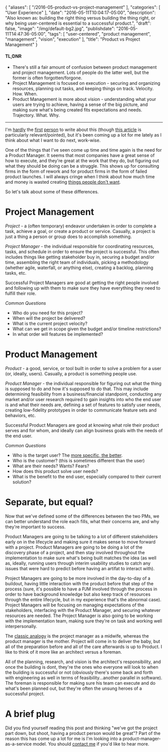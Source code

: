 {
   "aliases": [
    "/2016-05-product-vs-project-management"
   ],
   "categories": [
      "User Experience"
   ],
   "date": "2016-05-11T10:04:17-05:00",
   "description": "Also known as: building the right thing versus building the thing right, or why being user-centered is essential to a successful product.",
   "draft": false,
   "image": "/img/default-bg2.jpg",
   "publishdate": "2016-05-11T14:47:36-05:00",
   "tags": [
      "user-centered",
      "product management",
      "management",
      "vision",
      "execution"
   ],
   "title": "Product vs Project Management"
}

<div class="tldnr">
  <h4>TL;DNR</h4>
  <ul>
    <li>There's still a fair amount of confusion between product management and project management. Lots of people do the latter well, but the former is often forgotten/forgone.</li>
    <li>Project Management is focused on execution - securing and organizing resources, planning out tasks, and keeping things on track. Velocity. How. When.</li>
    <li>Product Management is more about vision - understanding what your users are trying to achieve, having a sense of the big picture, and making sure what's being created fits expectations and needs. Trajectory. What. Why.</li>
  </ul>
</div>
<hr/>

I'm <a href="https://www.brainmates.com.au/brainrants/project-manager-vs-product-manager">hardly</a> the <a href="https://koombea.com/blog/the-difference-between-product-and-project-management/">first</a> <a href="http://radar.oreilly.com/2014/02/building-the-right-thing-vs-building-the-thing-right.html">person</a> to write about this (though <a href="http://www.fastcodesign.com/3055429/how-to-avoid-making-products-no-one-wants">this article</a> is particularly relevant/pointed), but it's been coming up a lot for me lately as I think about what I want to do next, work-wise.

One of the things that I've seen come up time and time again is the need for a Product Manager. It seems that most companies have a great sense of how to execute, and they're great at the work that they do, but figuring out what they should be doing can be a struggle. This shows up for consulting firms in the form of rework and for product firms in the form of failed product launches. I will always cringe when I think about how much time and money is wasted creating <a href="https://www.buzzfeed.com/kirstenking/products-literally-no-one-asked-for?utm_term=.glwJ8aEdE#.cf5ekOv5v">things people don't want</a>.

So let's talk about some of these differences.

# Project Management

*Project* - a (often temporary) endeavor undertaken in order to complete a task, achieve a goal, or create a product or service. Casually, a project is just a thing a person or group does to accomplish something.

*Project Manager* - the individual responsible for coordinating resources, tasks, and schedule in order to ensure the project is successful. This often includes things like getting stakeholder buy in, securing a budget and/or time, assembling the right team of individuals, picking a methodology (whether agile, waterfall, or anything else), creating a backlog, planning tasks, etc.

Successful Project Managers are good at getting the right people involved and following up with them to make sure they have everything they need to fulfill their role.

*Common Questions*

* Who do you need for this project?
* When will the project be delivered?
* What is the current project velocity?
* What can we get in scope given the budget and/or timeline restrictions?
* In what order will features be implemented?

# Product Management

*Product* - a good, service, or tool built in order to solve a problem for a user (or, ideally, users). Casually, a product is something people use.

*Product Manager* - the individual responsible for figuring out what the thing is supposed to do and how it's supposed to do that. This may include determining feasibility from a business/financial standpoint, conducting any market and/or user research required to gain insights into who the end user is and what their needs are, defining a set of features to satisfy user needs, creating low-fidelity prototypes in order to communicate feature sets and behaviors, etc.

Successful Product Managers are good at knowing what role their product serves and for whom, and ideally can align business goals with the needs of the end user.

*Common Questions*

* Who is the target user? The <a href="https://www.google.com/search?q=ux+personas">more specific, the better</a>.
* Who is the customer? (this is sometimes different than the user)
* What are their needs? Wants? Fears?
* How does this product solve user needs?
* What is the benefit to the end user, especially compared to their current solution?

# Separate, but equal?

Now that we've defined some of the differences between the two PMs, we can better understand the role each fills, what their concerns are, and why they're important to success.

Product Managers are going to be talking to a lot of different stakeholders early on in the lifecycle and making sure it makes sense to move forward with a project. Product Managers are going to be doing a lot of the discovery phase of a project, and then stay involved throughout the implementation to make sure what's being built matches the idea (as well as, ideally, running users through interim usability studies to catch any issues that were hard to predict before having an artifat to interact with).

Project Managers are going to be more involved in the day-to-day of a buildout, having little interaction with the product before that step of the process (sure, it's possible to have a PJM involved through the process in order to have background knowledge but also keep track of resources through the entire lifecycle, but in my experience that's the abnormal case). Project Managers will be focusing on managing expectations of the stakeholders, interfacing with the Product Manager, and securing whatever resources are needed. The Project Manager is also going to be working with the implementation team, making sure they're on task and working well interpersonally.

The <a href="
http://allaboutproductmanagement.blogspot.com/2007/03/project-manager-or-product-manager.html">classic analogy</a> is the project manager as a midwife, whereas the product manager is the mother. Project will come in to deliver the baby, but all of the preparation before and all of the care afterwards is up to Product. I like to think of it more like an architect versus a foreman.

All of the planning, research, and vision is the architect's responsibility, and once the building is dont, they're the ones who everyone will look to when the building is successful or not (obviously there's some back and forth with engineering as well in terms of feasibility...another parallel in software). The foreman is responsible for making sure his team can execute and do what's been planned out, but they're often the unsung heroes of a successful project.

# A brief plug

Did you find yourself reading this post and thinking "we've got the project part down, but shoot, having a product person would be great"? Part of the reason this has come up a lot for me is I'm looking into a product-manager-as-a-service model. You should <a href="mailto:bradley.orego@gmail.com">contact me</a> if you'd like to hear more.
